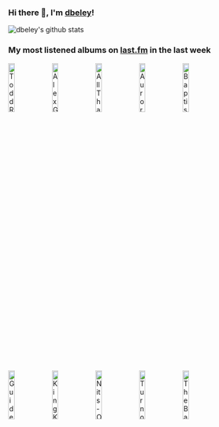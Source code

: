 ### Hi there 👋, I'm [dbeley](https://dbeley.ovh/en)!

![dbeley's github stats](https://github-readme-stats.vercel.app/api?username=dbeley)

### My most listened albums on [last.fm](https://www.last.fm/user/d_beley) in the last week

[<img src='https://lastfm.freetls.fastly.net/i/u/300x300/58a0b35dae94252478938e42d6afbc94.jpg' width='16%' height='16%' alt='Todd Rundgren - A Wizard, A True Star'>](https://www.last.fm/music/todd%2brundgren/a%2bwizard%252c%2ba%2btrue%2bstar)&nbsp;
[<img src='https://lastfm.freetls.fastly.net/i/u/300x300/0b8520054cfd8af493b44a8bed0a2361.jpg' width='16%' height='16%' alt='Alex G - TRICK'>](https://www.last.fm/music/alex%2bg/trick)&nbsp;
[<img src='https://lastfm.freetls.fastly.net/i/u/300x300/4db1df24dc6844a492971f97597560f1.jpg' width='16%' height='16%' alt='All That Jazz - Ghibli Jazz 2'>](https://www.last.fm/music/all%2bthat%2bjazz/ghibli%2bjazz%2b2)&nbsp;
[<img src='https://lastfm.freetls.fastly.net/i/u/300x300/da5757d555424d7e1408e4855363da04.jpg' width='16%' height='16%' alt='Aurora - What Happened To The Heart?'>](https://www.last.fm/music/aurora/what%2bhappened%2bto%2bthe%2bheart%253f)&nbsp;
[<img src='https://lastfm.freetls.fastly.net/i/u/300x300/c3e3a5577f06f204268f048455179d28.jpg' width='16%' height='16%' alt='Baptiste Trotignon - Brexit Music'>](https://www.last.fm/music/baptiste%2btrotignon/brexit%2bmusic)&nbsp;
<br>
[<img src='https://lastfm.freetls.fastly.net/i/u/300x300/0a8babeb0aa541bfc1183c47b9f46737.png' width='16%' height='16%' alt='Guided by Voices - Bee Thousand'>](https://www.last.fm/music/guided%2bby%2bvoices/bee%2bthousand)&nbsp;
[<img src='https://lastfm.freetls.fastly.net/i/u/300x300/f01256f02989c3ff607a9f42543fa7bf.png' width='16%' height='16%' alt='King Krule - Space Heavy'>](https://www.last.fm/music/king%2bkrule/space%2bheavy)&nbsp;
[<img src='https://lastfm.freetls.fastly.net/i/u/300x300/dca3ceebb41dc03ff86bd5c13088ea28.jpg' width='16%' height='16%' alt='Nits - Omsk'>](https://www.last.fm/music/nits/omsk)&nbsp;
[<img src='https://lastfm.freetls.fastly.net/i/u/300x300/0bc8948eb2c1ed4fc91ecdf067d9ae73.jpg' width='16%' height='16%' alt='Turnover - Peripheral Vision'>](https://www.last.fm/music/turnover/peripheral%2bvision)&nbsp;
[<img src='https://lastfm.freetls.fastly.net/i/u/300x300/09c2109379b1493aaae4cdb3be93f4cf.jpg' width='16%' height='16%' alt='The Bats - The Guilty Office'>](https://www.last.fm/music/the%2bbats/the%2bguilty%2boffice)&nbsp;
<br>
